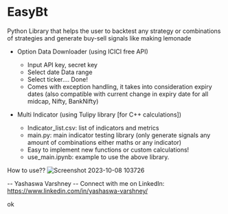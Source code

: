 # EasyBt
Python Library that helps the user to backtest any strategy or combinations of strategies and generate buy-sell signals like making lemonade

- Option Data Downloader (using ICICI free API)
  - Input API key, secret key
  - Select date Data range
  - Select ticker.... Done!
  - Comes with exception handling, it takes into consideration expiry dates (also compatible with current change in expiry date for all midcap, Nifty, BankNifty)  

- Multi Indicator (using Tulipy library [for C++ calculations])
  - Indicator_list.csv: list of indicators and metrics
  - main.py: main indicator testing library (only generate signals any amount of combinations either maths or any indicator)
  - Easy to implement new functions or custom calculations!
  - use_main.ipynb: example to use the above library.
  
How to use??
![Screenshot 2023-10-08 103726](https://github.com/bbmusa/EasyBt/assets/65719349/608aff3f-66b3-42d1-80b7-e62a1e7a1704)

-- Yashaswa Varshney
-- Connect with me on LinkedIn: https://www.linkedin.com/in/yashaswa-varshney/  

ok



